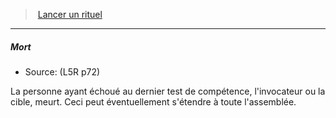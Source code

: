 ﻿---
!GenericItem
Name: Mort
Id: l5r_rituals_hd.md#mort
ParentLink: l5r_rituals_hd.md#lancer-un-rituel
ParentName: Lancer un rituel
NameLevel: 5
Source: (L5R p72)
Attributes: {}
---
> [Lancer un rituel](hd_l5r_rituals.md)

---

##### Mort

- Source: (L5R p72)

La personne ayant échoué au dernier test de compétence, l'invocateur ou la cible, meurt. Ceci peut éventuellement s'étendre à toute l'assemblée.

